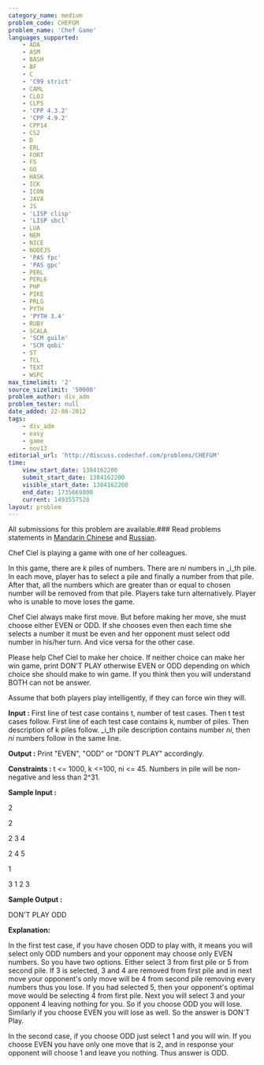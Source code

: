 ```yaml
---
category_name: medium
problem_code: CHEFGM
problem_name: 'Chef Game'
languages_supported:
    - ADA
    - ASM
    - BASH
    - BF
    - C
    - 'C99 strict'
    - CAML
    - CLOJ
    - CLPS
    - 'CPP 4.3.2'
    - 'CPP 4.9.2'
    - CPP14
    - CS2
    - D
    - ERL
    - FORT
    - FS
    - GO
    - HASK
    - ICK
    - ICON
    - JAVA
    - JS
    - 'LISP clisp'
    - 'LISP sbcl'
    - LUA
    - NEM
    - NICE
    - NODEJS
    - 'PAS fpc'
    - 'PAS gpc'
    - PERL
    - PERL6
    - PHP
    - PIKE
    - PRLG
    - PYTH
    - 'PYTH 3.4'
    - RUBY
    - SCALA
    - 'SCM guile'
    - 'SCM qobi'
    - ST
    - TCL
    - TEXT
    - WSPC
max_timelimit: '2'
source_sizelimit: '50000'
problem_author: div_adm
problem_tester: null
date_added: 22-08-2012
tags:
    - div_adm
    - easy
    - game
    - nov13
editorial_url: 'http://discuss.codechef.com/problems/CHEFGM'
time:
    view_start_date: 1384162200
    submit_start_date: 1384162200
    visible_start_date: 1384162200
    end_date: 1735669800
    current: 1493557528
layout: problem
---
```

All submissions for this problem are available.###  Read problems statements in [Mandarin Chinese](http://www.codechef.com/download/translated/NOV13/mandarin/CHEFGM.pdf) and [Russian](http://www.codechef.com/download/translated/NOV13/russian/CHEFGM.PDF).

Chef Ciel is playing a game with one of her colleagues.

 In this game, there are _k_ piles of numbers. There are _ni_ numbers in _i_th pile. In each move, player has to select a pile and finally a number from that pile. After that, all the numbers which are greater than or equal to chosen number will be removed from that pile. Players take turn alternatively. Player who is unable to move loses the game.

Chef Ciel always make first move. But before making her move, she must choose either EVEN or ODD. If she chooses even then each time she selects a number it must be even and her opponent must select odd number in his/her turn. And vice versa for the other case.

Please help Chef Ciel to make her choice. If neither choice can make her win game, print DON'T PLAY otherwise EVEN or ODD depending on which choice she should make to win game. If you think then you will understand BOTH can not be answer.

Assume that both players play intelligently, if they can force win they will.

 **Input :** 
 First line of test case contains t, number of test cases.
 Then t test cases follow. First line of each test case contains k, number of piles. 
 Then description of k piles follow. _i_th pile description contains number _ni_, then _ni_ numbers follow in the same line.

**Output :** 
 Print "EVEN", "ODD" or "DON'T PLAY" accordingly.

**Constraints :**  t <= 1000, k <=100, ni <= 45. Numbers in pile will be non-negative and less than 2^31.

**Sample Input :**

2

2 

2 3 4

2 4 5

1

3 1 2 3

**Sample Output :**

DON'T PLAY
ODD

**Explanation:**

In the first test case, if you have chosen ODD to play with, it means you will select only ODD numbers and your opponent may choose only EVEN numbers. So you have two options. Either select 3 from first pile or 5 from second pile. If 3 is selected, 3 and 4 are removed from first pile and in next move your opponent's only move will be 4 from second pile removing every numbers thus you lose. If you had selected 5, then your opponent's optimal move would be selecting 4 from first pile. Next you will select 3 and your opponent 4 leaving nothing for you. So if you choose ODD you will lose. Similarly if you choose EVEN you will lose as well. So the answer is DON'T Play.

In the second case, if you choose ODD just select 1 and you will win. If you choose EVEN you have only one move that is 2, and in response your opponent will choose 1 and leave you nothing. Thus answer is ODD.
